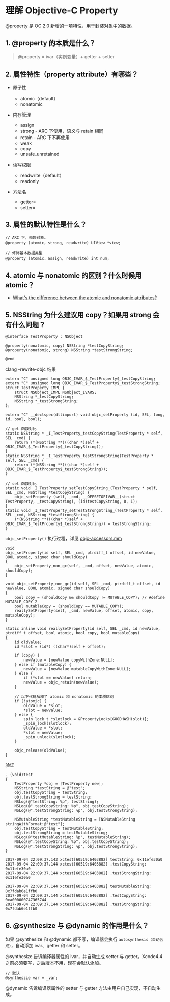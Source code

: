 # 理解 Objective-C Property

@property 是 OC 2.0 新增的一项特性，用于封装对象中的数据。

## 1. @property 的本质是什么？

> @property = ivar（实例变量）+ getter + setter

## 2. 属性特性（property attribute）有哪些？

- 原子性
    - atomic（default）
    - nonatomic

- 内存管理
    - assign
    - strong - ARC 下使用，语义与 retain 相同
    - <del>retain</del> - ARC 下不再使用
    - weak
    - copy
    - unsafe_unretained

- 读写权限
    - readwrite（default）
    - readonly

- 方法名
    - getter=<name>
    - setter=<name>

## 3. 属性的默认特性是什么？

```
// ARC 下，修饰对象。
@property (atomic，strong, readwrite) UIView *view;

// 修饰基本数据类型
@property (atomic，assign, readwrite) int num;
```

## 4. atomic 与 nonatomic 的区别？什么时候用 atomic？

- [What's the difference between the atomic and nonatomic attributes?](https://stackoverflow.com/questions/588866/whats-the-difference-between-the-atomic-and-nonatomic-attributes)

## 5. NSString 为什么建议用 copy？如果用 strong 会有什么问题？

```
@interface TestProperty : NSObject

@property(nonatomic, copy) NSString *testCopyString;
@property(nonatomic, strong) NSString *testStrongString;

@end
```

clang -rewrite-objc 结果

```
extern "C" unsigned long OBJC_IVAR_$_TestProperty$_testCopyString;
extern "C" unsigned long OBJC_IVAR_$_TestProperty$_testStrongString;
struct TestProperty_IMPL {
	struct NSObject_IMPL NSObject_IVARS;
	NSString *_testCopyString;
	NSString *_testStrongString;
};

extern "C" __declspec(dllimport) void objc_setProperty (id, SEL, long, id, bool, bool);

// get 函数对比
static NSString * _I_TestProperty_testCopyString(TestProperty * self, SEL _cmd) { 
    return (*(NSString **)((char *)self + OBJC_IVAR_$_TestProperty$_testCopyString)); 
}
static NSString * _I_TestProperty_testStrongString(TestProperty * self, SEL _cmd) { 
    return (*(NSString **)((char *)self + OBJC_IVAR_$_TestProperty$_testStrongString)); 
}

// set 函数对比
static void _I_TestProperty_setTestCopyString_(TestProperty * self, SEL _cmd, NSString *testCopyString) { 
    objc_setProperty (self, _cmd, __OFFSETOFIVAR__(struct TestProperty, _testCopyString), (id)testCopyString, 0, 1); 
}
static void _I_TestProperty_setTestStrongString_(TestProperty * self, SEL _cmd, NSString *testStrongString) { 
    (*(NSString **)((char *)self + OBJC_IVAR_$_TestProperty$_testStrongString)) = testStrongString; 
}

```

`objc_setProperty()` 执行过程，详见 [objc-accessors.mm](https://opensource.apple.com/source/objc4/objc4-551.1/runtime/Accessors.subproj/objc-accessors.mm.auto.html)
```
void 
objc_setProperty(id self, SEL _cmd, ptrdiff_t offset, id newValue, BOOL atomic, signed char shouldCopy) 
{
    objc_setProperty_non_gc(self, _cmd, offset, newValue, atomic, shouldCopy);
}

void objc_setProperty_non_gc(id self, SEL _cmd, ptrdiff_t offset, id newValue, BOOL atomic, signed char shouldCopy) 
{
    bool copy = (shouldCopy && shouldCopy != MUTABLE_COPY); // #define MUTABLE_COPY 2
    bool mutableCopy = (shouldCopy == MUTABLE_COPY);
    reallySetProperty(self, _cmd, newValue, offset, atomic, copy, mutableCopy);
}

static inline void reallySetProperty(id self, SEL _cmd, id newValue, ptrdiff_t offset, bool atomic, bool copy, bool mutableCopy)
{
    id oldValue;
    id *slot = (id*) ((char*)self + offset);

    if (copy) {
        newValue = [newValue copyWithZone:NULL];
    } else if (mutableCopy) {
        newValue = [newValue mutableCopyWithZone:NULL];
    } else {
        if (*slot == newValue) return;
        newValue = objc_retain(newValue);
    }

    // 以下代码解释了 atomic 和 nonatomic 的本质区别
    if (!atomic) {
        oldValue = *slot;
        *slot = newValue;
    } else {
        spin_lock_t *slotlock = &PropertyLocks[GOODHASH(slot)];
        _spin_lock(slotlock);
        oldValue = *slot;
        *slot = newValue;        
        _spin_unlock(slotlock);
    }

    objc_release(oldValue);
}
```

验证
```
- (void)test
{
    TestProperty *obj = [TestProperty new];
    NSString *testString = @"test";
    obj.testCopyString = testString;
    obj.testStrongString = testString;
    NSLog(@"testString: %p", testString);
    NSLog(@".testCopyString: %p", obj.testCopyString);
    NSLog(@".testStrongString: %p", obj.testStrongString);
    
    NSMutableString *testMutableString = [NSMutableString stringWithFormat:@"test"];
    obj.testCopyString = testMutableString;
    obj.testStrongString = testMutableString;
    NSLog(@"testMutableString: %p", testMutableString);
    NSLog(@".testCopyString: %p", obj.testCopyString);
    NSLog(@".testStrongString: %p", obj.testStrongString);
}

2017-09-04 22:09:37.143 xctest[60519:6403882] testString: 0x11efe30a0
2017-09-04 22:09:37.144 xctest[60519:6403882] .testCopyString: 0x11efe30a0
2017-09-04 22:09:37.144 xctest[60519:6403882] .testStrongString: 0x11efe30a0

2017-09-04 22:09:37.144 xctest[60519:6403882] testMutableString: 0x7fdab6e1ffb0
2017-09-04 22:09:37.144 xctest[60519:6403882] .testCopyString: 0xa000000747365744
2017-09-04 22:09:37.144 xctest[60519:6403882] .testStrongString: 0x7fdab6e1ffb0
```

## 6. @synthesize 与 @dynamic 的作用是什么？

如果 @synthesize 和 @dynamic 都不写，编译器会执行 `autosynthesis（自动合成）`，自动添加 ivar、getter 和 setter。

@synthesize 告诉编译器属性的 ivar，并自动生成 setter 与 getter。Xcode4.4 之前必须要写，之后版本不用，现在会默认添加。

```
// 默认
@syntheszie var = _var;
```

@dynamic 告诉编译器属性的 setter 与 getter 方法由用户自己实现，不自动生成。
